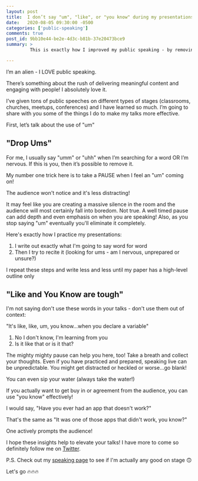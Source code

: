 ```yaml
---
layout: post
title:  I don’t say "um", "like", or "you know" during my presentations, I do this instead...
date:   2020-08-05 09:30:00 -0500
categories: ['public-speaking']
comments: true
post_id: 9bb10e44-be2e-4d3c-b81b-37e20473bce9
summary: >
         This is exactly how I improved my public speaking - by removing filler words.

---
```

I’m an alien - I LOVE public speaking.

There’s something about the rush of delivering meaningful content and engaging with people! I absolutely love it.

I’ve given tons of public speeches on different types of stages (classrooms, churches, meetups, conferences) and I have learned so much. I’m going to share with you some of the things I do to make my talks more effective.

First, let’s talk about the use of "um"

## "Drop Ums"

For me, I usually say "umm" or "uhh" when I’m searching for a word OR I’m nervous. If this is you, then it’s possible to remove it. 

My number one trick here is to take a PAUSE when I feel an "um" coming on!

The audience won't notice and it's less distracting!

It may feel like you are creating a massive silence in the room and the audience will most certainly fall into boredom. Not true. A well timed pause can add depth and even emphasis on when you are speaking! Also, as you stop saying "um" eventually you'll eliminate it completely.

Here's exactly how I practice my presentations:
1. I write out exactly what I'm going to say word for word
2. Then I try to recite it (looking for ums - am I nervous, unprepared or unsure?)

I repeat these steps and write less and less until my paper has a high-level outline only

## "Like and You Know are tough"

I'm not saying don't use these words in your talks - don't use them out of context:

"It's like, like, um, you know...when you declare a variable"

1. No I don't know, I'm learning from you
2. Is it like that or is it that?

The mighty mighty pause can help you here, too! Take a breath and collect your thoughts. Even if you have practiced and prepared, speaking live can be unpredictable. You might get distracted or heckled or worse...go blank!

You can even sip your water (always take the water!)

If you actually want to get buy in or agreement from the audience, you can use "you know" effectively!

I would say, "Have you ever had an app that doesn't work?"

That's the same as "It was one of those apps that didn't work, you know?"

One actively prompts the audience!

I hope these insights help to elevate your talks! I have more to come so definitely follow me on [Twitter](https://twitter.com/marktechson).

P.S. Check out my [speaking page](http://marktechson.com/speaking) to see if I'm actually any good on stage 🙃

Let's go 🔥🔥🔥